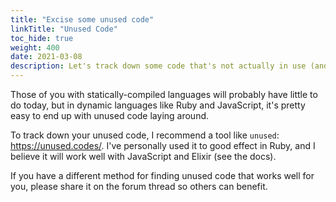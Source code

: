 ```yaml
---
title: "Excise some unused code"
linkTitle: "Unused Code"
toc_hide: true
weight: 400
date: 2021-03-08
description: Let's track down some code that's not actually in use (and delete it, naturally).
---
```


Those of you with statically-compiled languages will probably have little to do
today, but in dynamic languages like Ruby and JavaScript, it's pretty easy to
end up with unused code laying around.

To track down your unused code, I recommend a tool like `unused`:
https://unused.codes/. I've personally used it to good effect in Ruby, and I
believe it will work well with JavaScript and Elixir (see the docs).

If you have a different method for finding unused code that works well for you,
please share it on the forum thread so others can benefit.
